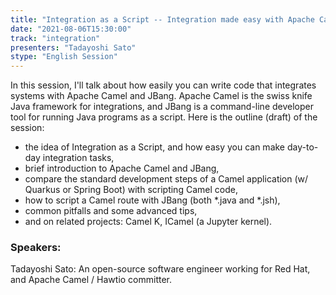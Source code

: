 ```yaml
---
title: "Integration as a Script -- Integration made easy with Apache Camel and JBang"
date: "2021-08-06T15:30:00" 
track: "integration"
presenters: "Tadayoshi Sato"
stype: "English Session"
---
```

In this session, I'll talk about how easily you can write code that integrates systems with Apache Camel and JBang. Apache Camel is the swiss knife Java framework for integrations, and JBang is a command-line developer tool for running Java programs as a script. Here is the outline (draft) of the session:
* the idea of Integration as a Script, and how easy you can make day-to-day integration tasks,
* brief introduction to Apache Camel and JBang,
* compare the standard development steps of a Camel application (w/ Quarkus or Spring Boot) with scripting Camel code,
* how to script a Camel route with JBang (both *.java and *.jsh),
* common pitfalls and some advanced tips,
* and on related projects: Camel K, ICamel (a Jupyter kernel).
 ### Speakers: 
 Tadayoshi Sato: An open-source software engineer working for Red Hat, and Apache Camel / Hawtio committer.